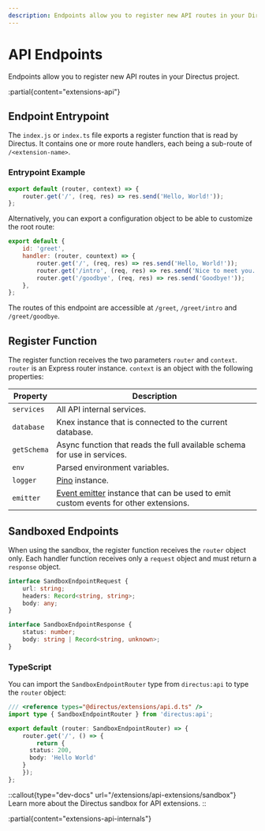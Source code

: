 ```yaml
---
description: Endpoints allow you to register new API routes in your Directus project.
---
```


# API Endpoints

Endpoints allow you to register new API routes in your Directus project.

:partial{content="extensions-api"}

## Endpoint Entrypoint

The `index.js` or `index.ts` file exports a register function that is read by Directus. It contains one or more route handlers, each being a sub-route of `/<extension-name>`.

### Entrypoint Example

```js
export default (router, context) => {
	router.get('/', (req, res) => res.send('Hello, World!'));
};
```

Alternatively, you can export a configuration object to be able to customize the root route:

```js
export default {
	id: 'greet',
	handler: (router, countext) => {
		router.get('/', (req, res) => res.send('Hello, World!'));
		router.get('/intro', (req, res) => res.send('Nice to meet you.'));
		router.get('/goodbye', (req, res) => res.send('Goodbye!'));
	},
};
```

The routes of this endpoint are accessible at `/greet`, `/greet/intro` and `/greet/goodbye`.

## Register Function

The register function receives the two parameters `router` and `context`. `router` is an Express router instance. `context` is an object with the following properties:

| Property    | Description                                                                                                                                             |
| ----------- | ------------------------------------------------------------------------------------------------------------------------------------------------------- |
| `services`  | All API internal services.                                                                                                                              |
| `database`  | Knex instance that is connected to the current database.                                                                                                |
| `getSchema` | Async function that reads the full available schema for use in services.                                                                                |
| `env`       | Parsed environment variables.                                                                                                                           |
| `logger`    | [Pino](https://github.com/pinojs/pino) instance.                                                                                                        |
| `emitter`   | [Event emitter](https://github.com/directus/directus/blob/main/api/src/emitter.ts) instance that can be used to emit custom events for other extensions. |

## Sandboxed Endpoints

When using the sandbox, the register function receives the `router` object only. Each handler function receives only a `request` object and must return a `response` object.

```ts
interface SandboxEndpointRequest {
	url: string;
	headers: Record<string, string>;
	body: any;
}

interface SandboxEndpointResponse {
	status: number;
	body: string | Record<string, unknown>;
}
```

### TypeScript

You can import the `SandboxEndpointRouter` type from `directus:api` to type the `router` object:

```ts
/// <reference types="@directus/extensions/api.d.ts" />
import type { SandboxEndpointRouter } from 'directus:api';

export default (router: SandboxEndpointRouter) => {
	router.get('/', () => {
		return { 
      status: 200, 
      body: 'Hello World' 
    }
	});
};
```

::callout{type="dev-docs" url="/extensions/api-extensions/sandbox"}
Learn more about the Directus sandbox for API extensions.
::

:partial{content="extensions-api-internals"}